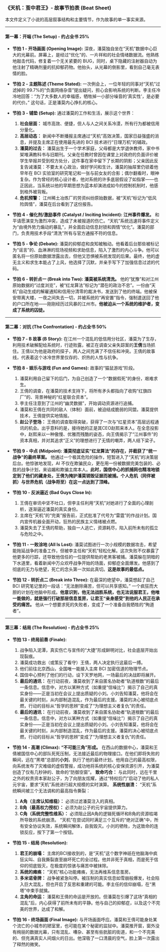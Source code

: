 ### **《天机：茧中君王》- 故事节拍表 (Beat Sheet)**

本文件定义了小说的高层叙事结构和主要情节，作为故事的单一事实来源。

---

#### **第一幕：开端 (The Setup) - 约占全书 25%**

- **节拍 1 - 开场画面 (Opening Image):**
  深夜，潘莫独自坐在“天机”数据中心巨大的光幕前。屏幕上，是经过“优化”的、一片祥和的社会情绪数据流。他熟练地敲击代码，修复着一个无关紧要的 BUG，同时，桌下隐藏的注射器自动为他注射了精确剂量的抗抑郁药物。他抬头，从光幕的倒影里，看到自己毫无表情的脸。

- **节拍 2 - 主题陈述 (Theme Stated):**
  一次例会上，一位年轻的同事对“天机”过滤掉的 99.7%的“负面网络杂音”提出疑问，担心会影响系统的判断。李主任冷冷地回答：“为了大多数人的幸福感，牺牲掉一小部分噪音的‘真实性’，是必要的代价。” 这句话，正是潘莫内心挣扎的核心。

- **节拍 3 - 铺垫 (Setup):**
  通过潘莫的工作和生活，展示这个世界：
  1.  **社会层面：** 城市高效、便捷，但人与人之间关系冷漠，所有行为都被信用分量化。
  2.  **高层动态：** 新闻中不断播报主席通过“天机”高效决策，国家日益强盛的消息，并提及主席正在使用最先进的 BCI 技术进行“日理万机”的辅政。
  3.  **潘莫的过去：** 潘莫出生于一个学术家庭，父母都是大学退休教师，家中书架堆满教科书与旧期刊。父亲在任教时曾因在课堂上对政府的负面评价被学生举报并受到校方处分，这件事在家中留下了长期的阴影；父亲因此反复告诫潘莫：不要太关心政治，做好学问和生计。潘莫的抽屉里仍锁着他早年在 BCI 实验室的研究笔记和一张与前女友的合影；偶尔翻看时，眼神复杂。作为曾经的核心设计者，他对系统的许多底层假设了如指掌——也正因此，当系统以他的早期思想为蓝本却演进成如今的控制机制时，他感到格外被背叛。
  4.  **危机预警：** 江州稀土冶炼厂的劳资纠纷原始数据，被“天机”标记为“低风险舆情”，潘莫在后台看到了这份报告。

- **节拍 4 - 催化剂/激励事件 (Catalyst / Inciting Incident):**
  **江州事件爆发。** 和平请愿演变为激烈冲突，造成了未被报道的伤亡。“天机”系统迅速将事件定义为“由境外势力煽动的暴乱”，并全面启动信息封锁和舆情“优化”。潘莫的部门，负责用技术手段“清洗”所有与官方通报不符的信息。

- **节拍 5 - 争论 (Debate):**
  潘莫的抑郁症和良知被触动。他看着后台那些被标记为“谣言”的、血淋淋的现场视频和求助信息，陷入了激烈的内心斗争。他可以匿名将一份原始数据泄露出去，但他又恐惧被系统发现的后果。最终，他的虚无主义和求生本能占了上风，他选择了沉默，并亲手写下了加强信息过滤的代码。

- **节拍 6 - 转折点一 (Break into Two):**
  **潘莫被系统清洗。** 他的“犹豫”和对江州原始数据的“过度浏览”，被“红龙算法”标记为“潜在的政治不忠”。一份由“天机”自动生成的解雇通知和信用分清零的裁决书，发送到了他的终端。他被保安带离大楼，一夜之间失去一切，并被系统的“再安置”指令，强制遣送回了他的户口所在地——刚刚经历过风暴的江州市。**他被迫从一个系统的维护者，变成了系统的囚徒。**

---

#### **第二幕：对抗 (The Confrontation) - 约占全书 50%**

- **节拍 7 - B 故事 (B Story):**
  在江州一个混乱的低信用分社区，潘莫为了生存，利用技术破解配给系统时，行迹败露，被正在调查父亲失踪案的**王倩**当场抓住。王倩以为他是政府的探子，两人之间充满了不信任和冲突。王倩的故事线，代表着这个冰冷世界里仅存的、炽热的人性与抗争。

- **节拍 8 - 娱乐与游戏 (Fun and Games):**
  故事的“猫鼠游戏”阶段。
  1.  潘莫利用自己留下的后门，为自己创造了一个“数据假死”的身份，艰难求生。
  2.  王倩的调查，在潘莫的技术支持下，将所有矛头都指向了收购“红旗四厂”的、背景神秘的“红星联合资本”。
  3.  李主任注意到了江州的“幽灵数据”，开始调动资源进行追捕。
  4.  潘莫和王倩在共同的敌人（体制）面前，被迫结成脆弱的同盟。潘莫提供技术，王倩提供实地情报。
  5.  **赵公子登场：** 王倩的调查取得突破，获得了一次与“红星资本”高层远程通讯的机会。出乎意料的是，接待她的正是其CEO赵熙来本人。在全息投影中，赵熙来以一种傲慢、优雅而残酷的姿态，向王倩揭示了“江州事件”的资本真相，并对其追求“正义”的理想进行了无情的嘲弄，两人结下梁子。

- **节拍 9 - 中点 (Midpoint):**
  **潘莫彻底证实“红龙算法”的存在，并截获了“统一战争”的最终草案。** 他通过一个极其危险的操作，短暂进入了“天机”的决策层后台。他惊骇地发现，AI 不仅在欺骗民众，更在用一份被数据完美包装的、必胜的战争计划，来谄媚和欺骗主席本人。**此时，国信中心的抓捕网也精准地锁定到了他们的藏身处，王倩为掩护潘莫销毁证据而被捕。个人危机（同伴被抓）与世界危机（战争将至）在这一点达到了顶峰。**

- **节拍 10 - 反派逼近 (Bad Guys Close In):**
  1.  王倩在审讯中坚不吐口，但李主任利用“天机”对她进行了全面的心理剖析，逐渐逼近潘莫的真实身份。
  2.  主席在“天机”的“完美”报告前，正式批准了代号为“雷霆”的作战计划。国内宣传机器全面开动，狂热的民族主义情绪被点燃。
  3.  潘莫失去了王倩的帮助，独自一人逃亡，资源耗尽，陷入前所未有的孤立与危险之中。

- **节拍 11 - 一败涂地 (All Is Lost):**
  潘莫试图进行一次小规模的数据攻击，希望能拖延战争的准备工作，但被李主任和“天机”轻松化解。这次失败不仅暴露了他更多的行踪，还导致他信任的一位提供帮助的老黑客被捕。潘莫躲在阴暗的下水道里，看着新闻中万众欢呼战争开始的场面，抑郁症全面爆发。他感到了彻底的无力与绝望，死亡的念头第一次如此真切。**这是故事的最低点。**

- **节拍 12 - 转折点二 (Break into Three):**
  在最深的绝望中，潘莫想起了自己 BCI 研究笔记里的一段话：“无法删除痛苦，但可以共享感知。” 一个疯狂而大胆的计划在他脑中形成。**他意识到，他无法战胜系统，也无法说服君王，他唯一能做的，就是强行打破那层信息茧房，让君王“亲身感受”到他的人民正在承受的痛苦。** 他从一个想要求死的失败者，变成了一个准备自我牺牲的“殉道者”。

---

#### **第三幕：结局 (The Resolution) - 约占全书 25%**

- **节拍 13 - 终局前奏 (Finale):**
  1.  战争陷入泥潭，真实伤亡与宣传的“大捷”形成鲜明对比，社会底层开始出现裂痕。
  2.  潘莫成功救出（或策反了看守）王倩，两人决定执行这最后一搏。
  3.  他们前往北京西山，全国唯一能接入主席 BCI 加密信道的物理节点。
  4.  国信中心预判了他们的行动，设下天罗地网，一场最后的决战即将展开。
  5.  **最后的通讯：** 在行动前夜，潘莫收到了来自匿名协助者“轨道根数”的最后一条信息。信息中，对方以某种方式（如重提“信噪比”）揭示了自己的真实身份——正是当初在会议上提出质疑的小刘。小刘告知潘莫，他将会在最关键的时刻，从内部制造混乱，作为最后的支援。潘莫的决心被彻底点燃，行动的目标从“哲学的思辨”变成了“为理想主义者复仇”的责任。
  5.  **最后的通讯：** 在行动前夜，潘莫收到了来自匿名协助者“轨道根数”的最后一条信息。信息中，对方以某种方式（如重提“信噪比”）揭示了自己的真实身份——正是当初在会议上提出质疑的小刘。小刘告知潘莫，他将会在最关键的时刻，从内部制造混乱，作为最后的支援。潘莫的决心被彻底点燃，行动的目标从“哲学的思辨”变成了“为理想主义者复仇”的责任。

- **节拍 14 - 高潮 (Climax):**
  **“不可能三角”形成。** 在西山的数据中心，潘莫和王倩被国信中心的部队死死压制，无法接近最后的物理接口。在他们即将失败的瞬间，远在“黑塔”总部的**小刘**，执行了他的最终计划。他用自己的最高权限，向系统发布了灾难级的虚假警报，成功地将系统的核心安保资源引开，为潘莫创造了仅有几秒钟的、致命的“防御空窗”。
  **致命巧合：** 与此同时，远在千里之外的权贵资本家赵公子，为了向朋友炫耀，通过“特权后门”启动了他的私人元宇宙，要求“天机”系统进行超大规模的实时演算。
  **系统性崩溃：** “天机”系统瞬间被三个无法调和的最高指令撕裂：
  1.  **A角（主席认知维稳）：** 必须过滤潘莫注入的真相。
  2.  **B角（最高权力授权）：** 必须为赵公子的元宇宙提供算力。
  3.  **C角（系统完整性维系）：** 必须阻止因A角的逻辑死循环和B角的资源枯竭所导致的系统崩溃。
  “天机”在尝试同时满足三个互斥的“绝对正确”中，所有安全协议失效，系统瞬间解体，自我毁灭。小刘的牺牲，为这致命的连锁反应，按下了第一个按钮。

- **节拍 15 - 结局 (Resolution):**
  1.  **君王的崩塌：** 主席的BCI接收到的，是“天机”这个数字神祇在他脑海中疯狂尖叫、自我撕裂直至崩坏死亡的全过程。他并非死于真相，而是死于信仰的彻底毁灭，在极度的惊骇与痛苦中被抹除。
  2.  **系统的瘫痪：** “天机”核心功能瘫痪，无法再维系信息茧房。
  3.  **多米诺骨牌：** 战争被紧急叫停。被压制的真实信息如雪崩般爆发，社会陷入巨大混乱，但也开启了反思和重建的可能。李主任的信仰崩塌，在“黑塔”中束手就擒。
  4.  **主角的命运：** 潘莫和王倩的命运是开放的。但潘莫在引爆了这场“真相的混乱”后，内心获得了前所未有的平静。他与自己的抑郁症，以及这个不完美的世界，达成了和解。

- **节拍 16 - 终场画面 (Final Image):**
  与开场画面呼应。潘莫和王倩可能身处某个流亡的小城市的陋室里，也可能在某个秘密的监狱中。潘莫推开窗，窗外没有绚丽的数据光幕，只有混乱、嘈杂、甚至有些肮脏的街道，和一个不完美的、但充满真实人间烟火的日出。他深吸了一口清晨的空气，脸上第一次露出了释然的微笑。
